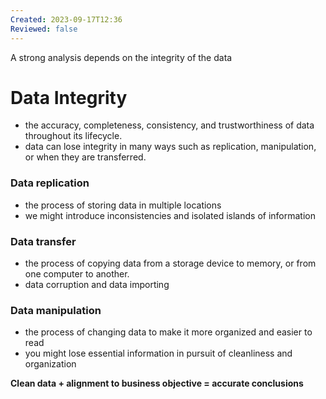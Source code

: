 ```yaml
---
Created: 2023-09-17T12:36
Reviewed: false
---
```

A strong analysis depends on the integrity of the data

# Data Integrity

- the accuracy, completeness, consistency, and trustworthiness of data throughout its lifecycle.
- data can lose integrity in many ways such as replication, manipulation, or when they are transferred.

  

### Data replication

- the process of storing data in multiple locations
- we might introduce inconsistencies and isolated islands of information

  

### Data transfer

- the process of copying data from a storage device to memory, or from one computer to another.
- data corruption and data importing

  

### Data manipulation

- the process of changing data to make it more organized and easier to read
- you might lose essential information in pursuit of cleanliness and organization

  

**Clean data + alignment to business objective = accurate conclusions**